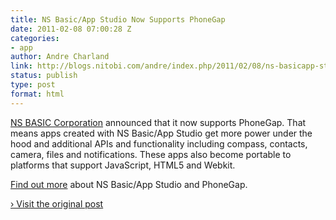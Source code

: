 ```yaml
---
title: NS Basic/App Studio Now Supports PhoneGap
date: 2011-02-08 07:00:28 Z
categories:
- app
author: Andre Charland
link: http://blogs.nitobi.com/andre/index.php/2011/02/08/ns-basicapp-studio-now-supports-phonegap/
status: publish
type: post
format: html
---
```


[NS BASIC Corporation](http://www.nsbasic.com/app/) announced that it now supports PhoneGap. That means apps created with NS Basic/App Studio get more power under the hood and additional APIs and functionality including compass, contacts, camera, files and notifications. These apps also become portable to platforms that support JavaScript, HTML5 and Webkit.

[Find out more](http://www.nsbasic.com/app/PR/pr.110209.htm) about NS Basic/App Studio and PhoneGap.

[› Visit the original post](http://blogs.nitobi.com/andre/index.php/2011/02/08/ns-basicapp-studio-now-supports-phonegap/)
